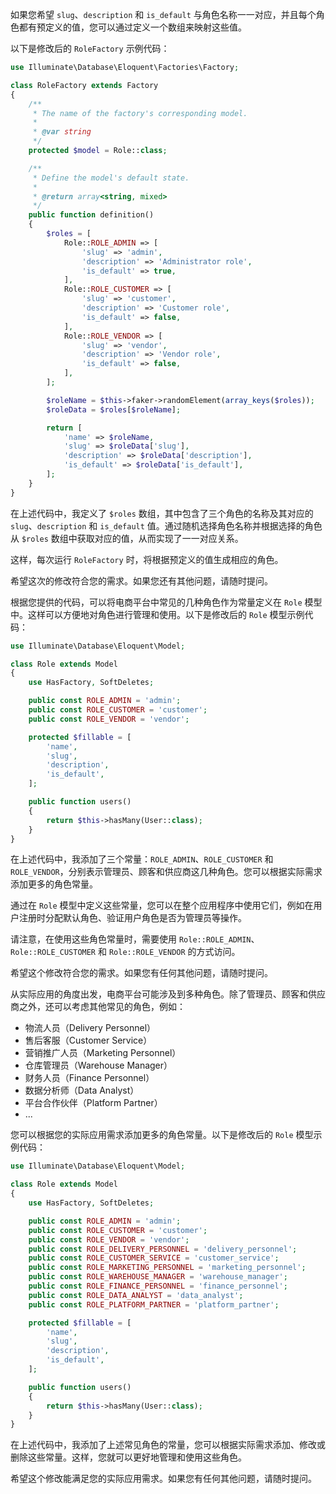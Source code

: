 如果您希望 `slug`、`description` 和 `is_default` 与角色名称一一对应，并且每个角色都有预定义的值，您可以通过定义一个数组来映射这些值。

以下是修改后的 `RoleFactory` 示例代码：

```php
use Illuminate\Database\Eloquent\Factories\Factory;

class RoleFactory extends Factory
{
    /**
     * The name of the factory's corresponding model.
     *
     * @var string
     */
    protected $model = Role::class;

    /**
     * Define the model's default state.
     *
     * @return array<string, mixed>
     */
    public function definition()
    {
        $roles = [
            Role::ROLE_ADMIN => [
                'slug' => 'admin',
                'description' => 'Administrator role',
                'is_default' => true,
            ],
            Role::ROLE_CUSTOMER => [
                'slug' => 'customer',
                'description' => 'Customer role',
                'is_default' => false,
            ],
            Role::ROLE_VENDOR => [
                'slug' => 'vendor',
                'description' => 'Vendor role',
                'is_default' => false,
            ],
        ];

        $roleName = $this->faker->randomElement(array_keys($roles));
        $roleData = $roles[$roleName];

        return [
            'name' => $roleName,
            'slug' => $roleData['slug'],
            'description' => $roleData['description'],
            'is_default' => $roleData['is_default'],
        ];
    }
}
```

在上述代码中，我定义了 `$roles` 数组，其中包含了三个角色的名称及其对应的 `slug`、`description` 和 `is_default` 值。通过随机选择角色名称并根据选择的角色从 `$roles` 数组中获取对应的值，从而实现了一一对应关系。

这样，每次运行 `RoleFactory` 时，将根据预定义的值生成相应的角色。

希望这次的修改符合您的需求。如果您还有其他问题，请随时提问。

根据您提供的代码，可以将电商平台中常见的几种角色作为常量定义在 `Role` 模型中。这样可以方便地对角色进行管理和使用。以下是修改后的 `Role` 模型示例代码：

```php
use Illuminate\Database\Eloquent\Model;

class Role extends Model
{
    use HasFactory, SoftDeletes;

    public const ROLE_ADMIN = 'admin';
    public const ROLE_CUSTOMER = 'customer';
    public const ROLE_VENDOR = 'vendor';

    protected $fillable = [
        'name',
        'slug',
        'description',
        'is_default',
    ];

    public function users()
    {
        return $this->hasMany(User::class);
    }
}
```

在上述代码中，我添加了三个常量：`ROLE_ADMIN`、`ROLE_CUSTOMER` 和 `ROLE_VENDOR`，分别表示管理员、顾客和供应商这几种角色。您可以根据实际需求添加更多的角色常量。

通过在 `Role` 模型中定义这些常量，您可以在整个应用程序中使用它们，例如在用户注册时分配默认角色、验证用户角色是否为管理员等操作。

请注意，在使用这些角色常量时，需要使用 `Role::ROLE_ADMIN`、`Role::ROLE_CUSTOMER` 和 `Role::ROLE_VENDOR` 的方式访问。

希望这个修改符合您的需求。如果您有任何其他问题，请随时提问。

从实际应用的角度出发，电商平台可能涉及到多种角色。除了管理员、顾客和供应商之外，还可以考虑其他常见的角色，例如：

- 物流人员（Delivery Personnel）
- 售后客服（Customer Service）
- 营销推广人员（Marketing Personnel）
- 仓库管理员（Warehouse Manager）
- 财务人员（Finance Personnel）
- 数据分析师（Data Analyst）
- 平台合作伙伴（Platform Partner）
- ...

您可以根据您的实际应用需求添加更多的角色常量。以下是修改后的 `Role` 模型示例代码：

```php
use Illuminate\Database\Eloquent\Model;

class Role extends Model
{
    use HasFactory, SoftDeletes;

    public const ROLE_ADMIN = 'admin';
    public const ROLE_CUSTOMER = 'customer';
    public const ROLE_VENDOR = 'vendor';
    public const ROLE_DELIVERY_PERSONNEL = 'delivery_personnel';
    public const ROLE_CUSTOMER_SERVICE = 'customer_service';
    public const ROLE_MARKETING_PERSONNEL = 'marketing_personnel';
    public const ROLE_WAREHOUSE_MANAGER = 'warehouse_manager';
    public const ROLE_FINANCE_PERSONNEL = 'finance_personnel';
    public const ROLE_DATA_ANALYST = 'data_analyst';
    public const ROLE_PLATFORM_PARTNER = 'platform_partner';

    protected $fillable = [
        'name',
        'slug',
        'description',
        'is_default',
    ];

    public function users()
    {
        return $this->hasMany(User::class);
    }
}
```

在上述代码中，我添加了上述常见角色的常量，您可以根据实际需求添加、修改或删除这些常量。这样，您就可以更好地管理和使用这些角色。

希望这个修改能满足您的实际应用需求。如果您有任何其他问题，请随时提问。

